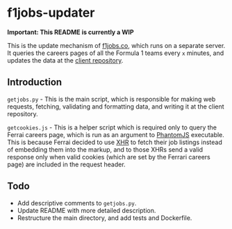 # f1jobs-updater

**Important: This README is currently a WIP**

This is the update mechanism of [f1jobs.co](https://f1jobs.co), which runs on a separate server. It queries the careers pages of all the Formula 1 teams every `x` minutes, and updates the data at the [client repository](https://github.com/F1Jobs/client).

## Introduction

`getjobs.py` - This is the main script, which is responsible for making web requests, fetching, validating and formatting data, and writing it at the client repository.

`getcookies.js` - This is a helper script which is required only to query the Ferrai careers page, which is run as an argument to [PhantomJS](http://phantomjs.org/) executable. This is because Ferrai decided to use [XHR](https://en.wikipedia.org/wiki/XMLHttpRequest) to fetch their job listings instead of embedding them into the markup, and to those XHRs send a valid response only when valid cookies (which are set by the Ferrari careers page) are included in the request header.

## Todo

* Add descriptive comments to `getjobs.py`.
* Update README with more detailed description.
* Restructure the main directory, and add tests and Dockerfile.
